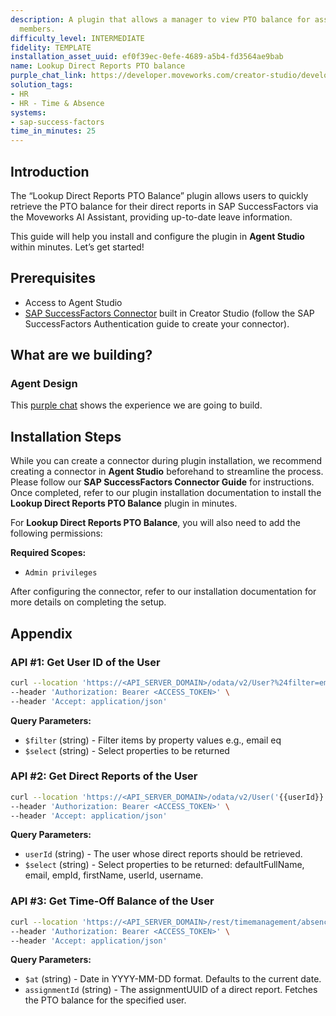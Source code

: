 ```yaml
---
description: A plugin that allows a manager to view PTO balance for associated team
  members.
difficulty_level: INTERMEDIATE
fidelity: TEMPLATE
installation_asset_uuid: ef0f39ec-0efe-4689-a5b4-fd3564ae9bab
name: Lookup Direct Reports PTO balance
purple_chat_link: https://developer.moveworks.com/creator-studio/developer-tools/purple-chat?purple_chat_v1=%7B%22settings%22%3A%7B%22colorStyle%22%3A%22LIGHT%22%2C%22startTime%22%3A%2211%3A43+AM%22%2C%22defaultPerson%22%3A%22GWEN%22%2C%22editable%22%3Atrue%7D%2C%22messages%22%3A%5B%7B%22from%22%3A%22USER%22%2C%22text%22%3A%22Can+you+share+my+team%27s+PTO+balance%3F%22%7D%2C%7B%22from%22%3A%22ANNOTATION%22%2C%22text%22%3A%22%3Cp%3E%E2%9C%85+Working+on+%3Cb%3ETeam+PTO+Balance%3C%2Fb%3E%3Cbr%3E%E2%8F%B3+Calling+Plugin+%3Cb%3ELookup+Team+PTO+Balance%3C%2Fb%3E%3C%2Fp%3E%22%7D%2C%7B%22from%22%3A%22BOT%22%2C%22text%22%3A%22Here%27s+your+team%27s+PTO+balance%3A%3Cbr%3E%3Cb%3EAlice+Smith%3A%3C%2Fb%3E+10+days%3Cbr%3E%3Cb%3EBob+Johnson%3A%3C%2Fb%3E+8+days%3Cbr%3E%3Cb%3ECathy+Lee%3A%3C%2Fb%3E+5+days%3Cbr%3EWould+you+like+to+request+PTO+on+behalf+of+your+team%2C+or+perform+another+action%3F%22%7D%2C%7B%22from%22%3A%22BOT%22%2C%22text%22%3A%22Select+an+action%3A%22%2C%22cards%22%3A%5B%7B%22title%22%3A%22PTO+Actions%22%2C%22buttons%22%3A%5B%7B%22style%22%3A%22PRIMARY%22%2C%22text%22%3A%22Request+PTO%22%7D%2C%7B%22text%22%3A%22View+PTO+Policy%22%7D%2C%7B%22text%22%3A%22No+action+needed%22%7D%5D%7D%5D%7D%5D%7D
solution_tags:
- HR
- HR - Time & Absence
systems:
- sap-success-factors
time_in_minutes: 25
---
```


## Introduction

The “Lookup Direct Reports PTO Balance” plugin allows users to quickly retrieve the PTO balance for their direct reports in SAP SuccessFactors via the Moveworks AI Assistant, providing up-to-date leave information.

This guide will help you install and configure the plugin in **Agent Studio** within minutes. Let’s get started!

## **Prerequisites**

- Access to Agent Studio
- [SAP SuccessFactors Connector](https://developer.moveworks.com/creator-studio/resources/connector/?id=sap-success-factors&commit_id=21f2fb0f5f2b0852c62a72235121cd8d78d6b46b;) built in Creator Studio (follow the SAP SuccessFactors Authentication guide to create your connector).

## **What are we building?**

### Agent Design

This [purple chat](https://developer.moveworks.com/creator-studio/developer-tools/purple-chat/?conversation=%7B%22startTimestamp%22%3A%2211%3A43+AM%22%2C%22messages%22%3A%5B%7B%22role%22%3A%22user%22%2C%22parts%22%3A%5B%7B%22richText%22%3A%22Can+you+share+my+team%27s+PTO+balance%3F%22%7D%5D%7D%2C%7B%22role%22%3A%22assistant%22%2C%22parts%22%3A%5B%7B%22reasoningSteps%22%3A%5B%7B%22status%22%3A%22success%22%2C%22richText%22%3A%22%3Cp%3E%E2%9C%85+Working+on+%3Cb%3ETeam+PTO+Balance%3C%2Fb%3E%3Cbr%3E%E2%8F%B3+Calling+Plugin+%3Cb%3ELookup+Team+PTO+Balance%3C%2Fb%3E%3C%2Fp%3E%22%7D%5D%7D%2C%7B%22richText%22%3A%22Here%27s+your+team%27s+PTO+balance%3A%3Cbr%3E%3Cb%3EAlice+Smith%3A%3C%2Fb%3E+10+days%3Cbr%3E%3Cb%3EBob+Johnson%3A%3C%2Fb%3E+8+days%3Cbr%3E%3Cb%3ECathy+Lee%3A%3C%2Fb%3E+5+days%3Cbr%3EWould+you+like+to+request+PTO+on+behalf+of+your+team%2C+or+perform+another+action%3F%22%7D%5D%7D%2C%7B%22role%22%3A%22assistant%22%2C%22parts%22%3A%5B%7B%22richText%22%3A%22Select+an+action%3A%22%7D%2C%7B%22richText%22%3A%22%3Cb%3EPTO+Actions%3C%2Fb%3E%22%7D%2C%7B%22buttons%22%3A%5B%7B%22style%22%3A%22filled%22%2C%22buttonText%22%3A%22Request+PTO%22%7D%2C%7B%22style%22%3A%22outlined%22%2C%22buttonText%22%3A%22View+PTO+Policy%22%7D%2C%7B%22style%22%3A%22outlined%22%2C%22buttonText%22%3A%22No+action+needed%22%7D%5D%7D%5D%7D%5D%7D) shows the experience we are going to build.

## **Installation Steps**

While you can create a connector during plugin installation, we recommend creating a connector in **Agent Studio** beforehand to streamline the process. Please follow our **SAP SuccessFactors Connector Guide** for instructions. Once completed, refer to our plugin installation documentation to install the **Lookup Direct Reports PTO Balance** plugin in minutes.

For **Lookup Direct Reports PTO Balance**, you will also need to add the following permissions:

**Required Scopes:**

- `Admin privileges`

After configuring the connector, refer to our installation documentation for more details on completing the setup.

## **Appendix**

### **API #1: Get User ID of the User**

```bash
curl --location 'https://<API_SERVER_DOMAIN>/odata/v2/User?%24filter=email%20eq%20%27<USER_EMAIL>%27&%24select=userId' \
--header 'Authorization: Bearer <ACCESS_TOKEN>' \
--header 'Accept: application/json'
```

**Query Parameters:**

- `$filter` (string) - Filter items by property values e.g., email eq <EMAIL>
- `$select` (string) - Select properties to be returned

### **API #2: Get Direct Reports of the User**

```bash
curl --location 'https://<API_SERVER_DOMAIN>/odata/v2/User('{{userId}}')/directReports?%24select=defaultFullName%2Cemail%2CempId%2CfirstName%2CuserId%2Cusername' \
--header 'Authorization: Bearer <ACCESS_TOKEN>' \
--header 'Accept: application/json'
```

**Query Parameters:**

- `userId` (string) - The user whose direct reports should be retrieved.
- `$select` (string) - Select properties to be returned: defaultFullName, email, empId, firstName, userId, username.

### API #3: Get Time-Off Balance of the User

```bash
curl --location 'https://<API_SERVER_DOMAIN>/rest/timemanagement/absence/v1/timeAccountBalances?%24at=<DATE>&assignmentId=<ASSIGNMENTUUID>' \
--header 'Authorization: Bearer <ACCESS_TOKEN>' \
--header 'Accept: application/json'
```

**Query Parameters:**

- `$at` (string) - Date in YYYY-MM-DD format. Defaults to the current date.
- `assignmentId` (string) - The assignmentUUID of a direct report. Fetches the PTO balance for the specified user.